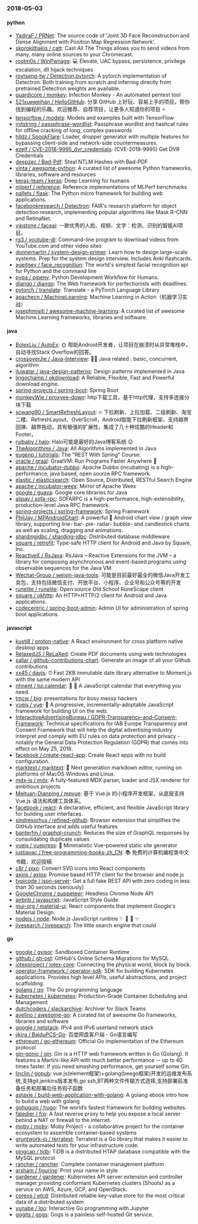 ### 2018-05-03

#### python
* [YadiraF / PRNet](https://github.com/YadiraF/PRNet): The source code of 'Joint 3D Face Reconstruction and Dense Alignment with Position Map Regression Network'.
* [skorokithakis / catt](https://github.com/skorokithakis/catt): Cast All The Things allows you to send videos from many, many online sources to your Chromecast.
* [rootm0s / WinPwnage](https://github.com/rootm0s/WinPwnage): 💻 Elevate, UAC bypass, persistence, privilege escalation, dll hijack techniques
* [roytseng-tw / Detectron.pytorch](https://github.com/roytseng-tw/Detectron.pytorch): A pytorch implementation of Detectron. Both training from scratch and inferring directly from pretrained Detectron weights are available.
* [guardicore / monkey](https://github.com/guardicore/monkey): Infection Monkey - An automated pentest tool
* [521xueweihan / HelloGitHub](https://github.com/521xueweihan/HelloGitHub): 分享 GitHub 上好玩、容易上手的项目，帮你找到编程的乐趣。欢迎推荐、自荐项目，让更多人知道你的项目 ⭐️
* [tensorflow / models](https://github.com/tensorflow/models): Models and examples built with TensorFlow
* [initstring / passphrase-wordlist](https://github.com/initstring/passphrase-wordlist): Passphrase wordlist and hashcat rules for offline cracking of long, complex passwords
* [hlldz / SpookFlare](https://github.com/hlldz/SpookFlare): Loader, dropper generator with multiple features for bypassing client-side and network-side countermeasures.
* [ezelf / CVE-2018-9995_dvr_credentials](https://github.com/ezelf/CVE-2018-9995_dvr_credentials): (CVE-2018-9995) Get DVR Credentials
* [deepzec / Bad-Pdf](https://github.com/deepzec/Bad-Pdf): Steal NTLM Hashes with Bad-PDF
* [vinta / awesome-python](https://github.com/vinta/awesome-python): A curated list of awesome Python frameworks, libraries, software and resources
* [keras-team / keras](https://github.com/keras-team/keras): Deep Learning for humans
* [mlperf / reference](https://github.com/mlperf/reference): Reference implementations of MLPerf benchmarks
* [pallets / flask](https://github.com/pallets/flask): The Python micro framework for building web applications.
* [facebookresearch / Detectron](https://github.com/facebookresearch/Detectron): FAIR's research platform for object detection research, implementing popular algorithms like Mask R-CNN and RetinaNet.
* [vipstone / faceai](https://github.com/vipstone/faceai): 一款优秀的人脸、视频、文字：检测、识别的智能AI项目。
* [rg3 / youtube-dl](https://github.com/rg3/youtube-dl): Command-line program to download videos from YouTube.com and other video sites
* [donnemartin / system-design-primer](https://github.com/donnemartin/system-design-primer): Learn how to design large-scale systems. Prep for the system design interview. Includes Anki flashcards.
* [ageitgey / face_recognition](https://github.com/ageitgey/face_recognition): The world's simplest facial recognition api for Python and the command line
* [pypa / pipenv](https://github.com/pypa/pipenv): Python Development Workflow for Humans.
* [django / django](https://github.com/django/django): The Web framework for perfectionists with deadlines.
* [pytorch / translate](https://github.com/pytorch/translate): Translate - a PyTorch Language Library
* [apachecn / MachineLearning](https://github.com/apachecn/MachineLearning): Machine Learning in Action（机器学习实战）
* [josephmisiti / awesome-machine-learning](https://github.com/josephmisiti/awesome-machine-learning): A curated list of awesome Machine Learning frameworks, libraries and software.

#### java
* [BolexLiu / AutoEx](https://github.com/BolexLiu/AutoEx): 🌞 帮助Android开发者，让项目在崩溃时从异常堆栈中，自动寻找Stack Overflow的回答。
* [crossoverJie / Java-Interview](https://github.com/crossoverJie/Java-Interview): 👨‍🎓 Java related : basic, concurrent, algorithm
* [iluwatar / java-design-patterns](https://github.com/iluwatar/java-design-patterns): Design patterns implemented in Java
* [lingochamp / okdownload](https://github.com/lingochamp/okdownload): A Reliable, Flexible, Fast and Powerful download engine.
* [spring-projects / spring-boot](https://github.com/spring-projects/spring-boot): Spring Boot
* [monkeyWie / proxyee-down](https://github.com/monkeyWie/proxyee-down): http下载工具，基于http代理，支持多连接分块下载
* [scwang90 / SmartRefreshLayout](https://github.com/scwang90/SmartRefreshLayout): 🔥 下拉刷新、上拉加载、二级刷新、淘宝二楼、RefreshLayout、OverScroll，Android智能下拉刷新框架，支持越界回弹、越界拖动，具有极强的扩展性，集成了几十种炫酷的Header和 Footer。
* [ruibaby / halo](https://github.com/ruibaby/halo): Halo可能是最好的Java博客系统 😉
* [TheAlgorithms / Java](https://github.com/TheAlgorithms/Java): All Algorithms implemented in Java
* [eugenp / tutorials](https://github.com/eugenp/tutorials): The "REST With Spring" Course:
* [oracle / graal](https://github.com/oracle/graal): GraalVM: Run Programs Faster Anywhere 🚀
* [apache / incubator-dubbo](https://github.com/apache/incubator-dubbo): Apache Dubbo (incubating) is a high-performance, java based, open source RPC framework.
* [elastic / elasticsearch](https://github.com/elastic/elasticsearch): Open Source, Distributed, RESTful Search Engine
* [apache / incubator-weex](https://github.com/apache/incubator-weex): Mirror of Apache Weex
* [google / guava](https://github.com/google/guava): Google core libraries for Java
* [alipay / sofa-rpc](https://github.com/alipay/sofa-rpc): SOFARPC is a high-performance, high-extensibility, production-level Java RPC framework.
* [spring-projects / spring-framework](https://github.com/spring-projects/spring-framework): Spring Framework
* [PhilJay / MPAndroidChart](https://github.com/PhilJay/MPAndroidChart): A powerful 🚀 Android chart view / graph view library, supporting line- bar- pie- radar- bubble- and candlestick charts as well as scaling, dragging and animations.
* [shardingjdbc / sharding-jdbc](https://github.com/shardingjdbc/sharding-jdbc): Distributed database middleware
* [square / retrofit](https://github.com/square/retrofit): Type-safe HTTP client for Android and Java by Square, Inc.
* [ReactiveX / RxJava](https://github.com/ReactiveX/RxJava): RxJava – Reactive Extensions for the JVM – a library for composing asynchronous and event-based programs using observable sequences for the Java VM.
* [Wechat-Group / weixin-java-tools](https://github.com/Wechat-Group/weixin-java-tools): 可能是目前最好最全的微信Java开发工具包，支持包括微信支付、开放平台、小程序、企业号和公众号等的开发
* [runelite / runelite](https://github.com/runelite/runelite): Open source Old School RuneScape client
* [square / okhttp](https://github.com/square/okhttp): An HTTP+HTTP/2 client for Android and Java applications.
* [codecentric / spring-boot-admin](https://github.com/codecentric/spring-boot-admin): Admin UI for administration of spring boot applications

#### javascript
* [kusti8 / proton-native](https://github.com/kusti8/proton-native): A React environment for cross platform native desktop apps
* [RelaxedJS / ReLaXed](https://github.com/RelaxedJS/ReLaXed): Create PDF documents using web technologies
* [sallar / github-contributions-chart](https://github.com/sallar/github-contributions-chart): Generate an image of all your Github contributions
* [xx45 / dayjs](https://github.com/xx45/dayjs): ⏰ Fast 2KB immutable date library alternative to Moment.js with the same modern API
* [nhnent / tui.calendar](https://github.com/nhnent/tui.calendar): 🍞 📅 A JavaScript calendar that everything you need.
* [tmcw / big](https://github.com/tmcw/big): presentations for busy messy hackers
* [vuejs / vue](https://github.com/vuejs/vue): 🖖 A progressive, incrementally-adoptable JavaScript framework for building UI on the web.
* [InteractiveAdvertisingBureau / GDPR-Transparency-and-Consent-Framework](https://github.com/InteractiveAdvertisingBureau/GDPR-Transparency-and-Consent-Framework): Technical specifications for IAB Europe Transparency and Consent Framework that will help the digital advertising industry interpret and comply with EU rules on data protection and privacy - notably the General Data Protection Regulation (GDPR) that comes into effect on May 25, 2018.
* [facebook / create-react-app](https://github.com/facebook/create-react-app): Create React apps with no build configuration.
* [marktext / marktext](https://github.com/marktext/marktext): 📝 Next generation markdown editor, running on platforms of MacOS Windows and Linux.
* [mdx-js / mdx](https://github.com/mdx-js/mdx): A fully-featured MDX parser, loader and JSX renderer for ambitious projects
* [Meituan-Dianping / mpvue](https://github.com/Meituan-Dianping/mpvue): 基于 Vue.js 的小程序开发框架，从底层支持 Vue.js 语法和构建工具体系。
* [facebook / react](https://github.com/facebook/react): A declarative, efficient, and flexible JavaScript library for building user interfaces.
* [sindresorhus / refined-github](https://github.com/sindresorhus/refined-github): Browser extension that simplifies the GitHub interface and adds useful features
* [banterfm / graphql-crunch](https://github.com/banterfm/graphql-crunch): Reduces the size of GraphQL responses by consolidating duplicate values
* [vuejs / vuepress](https://github.com/vuejs/vuepress): 📝 Minimalistic Vue-powered static site generator
* [justjavac / free-programming-books-zh_CN](https://github.com/justjavac/free-programming-books-zh_CN): 📚 免费的计算机编程类中文书籍，欢迎投稿
* [c8r / pixo](https://github.com/c8r/pixo): Convert SVG icons into React components
* [axios / axios](https://github.com/axios/axios): Promise based HTTP client for the browser and node.js
* [typicode / json-server](https://github.com/typicode/json-server): Get a full fake REST API with zero coding in less than 30 seconds (seriously)
* [GoogleChrome / puppeteer](https://github.com/GoogleChrome/puppeteer): Headless Chrome Node API
* [airbnb / javascript](https://github.com/airbnb/javascript): JavaScript Style Guide
* [mui-org / material-ui](https://github.com/mui-org/material-ui): React components that implement Google's Material Design.
* [nodejs / node](https://github.com/nodejs/node): Node.js JavaScript runtime ✨ 🐢 🚀 ✨
* [jivesearch / jivesearch](https://github.com/jivesearch/jivesearch): The little search engine that could

#### go
* [google / gvisor](https://github.com/google/gvisor): Sandboxed Container Runtime
* [github / gh-ost](https://github.com/github/gh-ost): GitHub's Online Schema Migrations for MySQL
* [iotexproject / iotex-core](https://github.com/iotexproject/iotex-core): Connecting the physical world, block by block.
* [operator-framework / operator-sdk](https://github.com/operator-framework/operator-sdk): SDK for building Kubernetes applications. Provides high level APIs, useful abstractions, and project scaffolding.
* [golang / go](https://github.com/golang/go): The Go programming language
* [kubernetes / kubernetes](https://github.com/kubernetes/kubernetes): Production-Grade Container Scheduling and Management
* [dutchcoders / slackarchive](https://github.com/dutchcoders/slackarchive): Archiver for Slack Teams
* [avelino / awesome-go](https://github.com/avelino/awesome-go): A curated list of awesome Go frameworks, libraries and software
* [google / netstack](https://github.com/google/netstack): IPv4 and IPv6 userland network stack
* [iikira / BaiduPCS-Go](https://github.com/iikira/BaiduPCS-Go): 百度网盘客户端 - Go语言编写
* [ethereum / go-ethereum](https://github.com/ethereum/go-ethereum): Official Go implementation of the Ethereum protocol
* [gin-gonic / gin](https://github.com/gin-gonic/gin): Gin is a HTTP web framework written in Go (Golang). It features a Martini-like API with much better performance -- up to 40 times faster. If you need smashing performance, get yourself some Gin.
* [linclin / gopub](https://github.com/linclin/gopub): vue.js(element框架)+golang(beego框架)开发的运维发布系统,支持git,jenkins版本发布,go ssh,BT两种文件传输方式选择,支持部署前准备任务和部署后任务钩子函数
* [astaxie / build-web-application-with-golang](https://github.com/astaxie/build-web-application-with-golang): A golang ebook intro how to build a web with golang
* [gohugoio / hugo](https://github.com/gohugoio/hugo): The world’s fastest framework for building websites.
* [fatedier / frp](https://github.com/fatedier/frp): A fast reverse proxy to help you expose a local server behind a NAT or firewall to the internet.
* [moby / moby](https://github.com/moby/moby): Moby Project - a collaborative project for the container ecosystem to assemble container-based systems
* [gruntwork-io / terratest](https://github.com/gruntwork-io/terratest): Terratest is a Go library that makes it easier to write automated tests for your infrastructure code.
* [pingcap / tidb](https://github.com/pingcap/tidb): TiDB is a distributed HTAP database compatible with the MySQL protocol
* [rancher / rancher](https://github.com/rancher/rancher): Complete container management platform
* [arsham / figurine](https://github.com/arsham/figurine): Print your name in style
* [gardener / gardener](https://github.com/gardener/gardener): Kubernetes API server extension and controller manager providing conformant Kubernetes clusters (Shoots) as a service on AWS, Azure, GCP, and OpenStack.
* [coreos / etcd](https://github.com/coreos/etcd): Distributed reliable key-value store for the most critical data of a distributed system
* [yunabe / lgo](https://github.com/yunabe/lgo): Interactive Go programming with Jupyter
* [gogits / gogs](https://github.com/gogits/gogs): Gogs is a painless self-hosted Git service.
